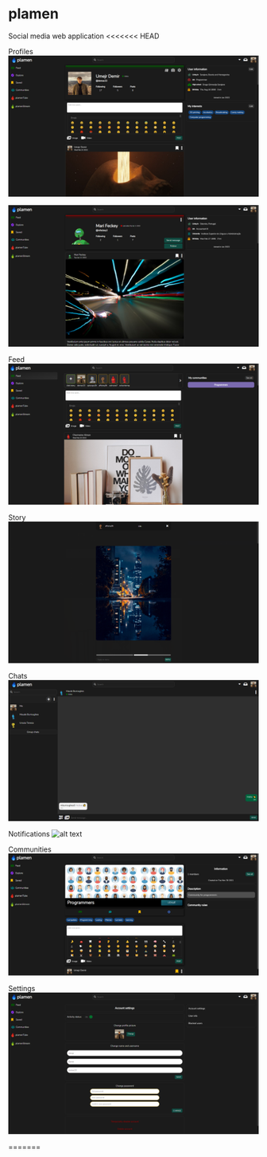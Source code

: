# plamen
Social media web application
<<<<<<< HEAD

Profiles
![alt text][img1]

![alt text][img2]

Feed
![alt text][img3]

Story
![alt text][img4]

Chats
![alt text][img5]

Notifications
![alt text][img6]

Communities
![alt text][img7]

Settings
![alt text][img8]


[img1]: https://github.com/demac44/plamen/blob/master/client/src/images/Screens/profile.png
[img2]: https://github.com/demac44/plamen/blob/master/client/src/images/Screens/profile2.png
[img3]: https://github.com/demac44/plamen/blob/master/client/src/images/Screens/feed.png
[img4]: https://github.com/demac44/plamen/blob/master/client/src/images/Screens/story.png
[img5]: https://github.com/demac44/plamen/blob/master/client/src/images/Screens/chat.png
[img6]: https://github.com/demac44/plamen/blob/master/client/src/images/Screens/notification.png
[img7]: https://github.com/demac44/plamen/blob/master/client/src/images/Screens/community.png
[img8]: https://github.com/demac44/plamen/blob/master/client/src/images/Screens/settings.png
=======
